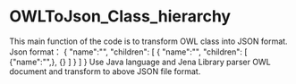 # OWLToJson_Class_hierarchy
This main function of the code is to transform OWL class into JSON format.  Json format： { "name":"", "children": [ { "name":"", "children": [ {"name":"",}, {} ] } ] }  Use Java language and Jena Library parser OWL document and transform to above JSON file format.
